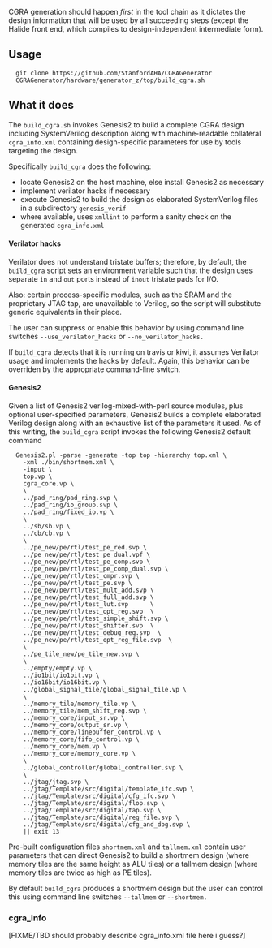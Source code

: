 CGRA generation should happen *first* in the tool chain as it dictates
the design information that will be used by all succeeding steps
(except the Halide front end, which compiles to design-independent
intermediate form).

## Usage
```
  git clone https://github.com/StanfordAHA/CGRAGenerator
  CGRAGenerator/hardware/generator_z/top/build_cgra.sh
```

## What it does

The `build_cgra.sh` invokes Genesis2 to build a complete CGRA design
including SystemVerilog description along with machine-readable
collateral `cgra_info.xml` containing design-specific parameters for
use by tools targeting the design.

Specifically `build_cgra` does the following:
* locate Genesis2 on the host machine, else install Genesis2 as necessary
* implement verilator hacks if necessary
* execute Genesis2 to build the design as elaborated SystemVerilog files in a subdirectory `genesis_verif`
* where available, uses `xmllint` to perform a sanity check on the generated `cgra_info.xml`

#### Verilator hacks

Verilator does not understand tristate buffers; therefore, by default,
the `build_cgra` script sets an environment variable such that the
design uses separate `in` and `out` ports instead of `inout` tristate
pads for I/O.  

Also: certain process-specific modules, such as the SRAM and the
proprietary JTAG tap, are unavailable to Verilog, so the script will
substitute generic equivalents in their place.

The user can suppress or enable this behavior by using command
line switches `--use_verilator_hacks` or `--no_verilator_hacks.`

If `build_cgra` detects that it is running on travis or kiwi, it
assumes Verilator usage and implements the hacks by default.  Again,
this behavior can be overriden by the appropriate command-line switch.


#### Genesis2

Given a list of Genesis2 verilog-mixed-with-perl source modules, plus
optional user-specified parameters, Genesis2 builds a complete
elaborated Verilog design along with an exhaustive list of the
parameters it used.  As of this writing, the `build_cgra` script
invokes the following Genesis2 default command
```
  Genesis2.pl -parse -generate -top top -hierarchy top.xml \
    -xml ./bin/shortmem.xml \
    -input \
    top.vp \
    cgra_core.vp \
    \
    ../pad_ring/pad_ring.svp \
    ../pad_ring/io_group.svp \
    ../pad_ring/fixed_io.vp \
    \
    ../sb/sb.vp \
    ../cb/cb.vp \
    \
    ../pe_new/pe/rtl/test_pe_red.svp \
    ../pe_new/pe/rtl/test_pe_dual.vpf \
    ../pe_new/pe/rtl/test_pe_comp.svp \
    ../pe_new/pe/rtl/test_pe_comp_dual.svp \
    ../pe_new/pe/rtl/test_cmpr.svp \
    ../pe_new/pe/rtl/test_pe.svp \
    ../pe_new/pe/rtl/test_mult_add.svp \
    ../pe_new/pe/rtl/test_full_add.svp \
    ../pe_new/pe/rtl/test_lut.svp      \
    ../pe_new/pe/rtl/test_opt_reg.svp  \
    ../pe_new/pe/rtl/test_simple_shift.svp \
    ../pe_new/pe/rtl/test_shifter.svp  \
    ../pe_new/pe/rtl/test_debug_reg.svp  \
    ../pe_new/pe/rtl/test_opt_reg_file.svp  \
    \
    ../pe_tile_new/pe_tile_new.svp \
    \
    ../empty/empty.vp \
    ../io1bit/io1bit.vp \
    ../io16bit/io16bit.vp \
    ../global_signal_tile/global_signal_tile.vp \
    \
    ../memory_tile/memory_tile.vp \
    ../memory_tile/mem_shift_reg.svp \
    ../memory_core/input_sr.vp \
    ../memory_core/output_sr.vp \
    ../memory_core/linebuffer_control.vp \
    ../memory_core/fifo_control.vp \
    ../memory_core/mem.vp \
    ../memory_core/memory_core.vp \
    \
    ../global_controller/global_controller.svp \
    \
    ../jtag/jtag.svp \
    ../jtag/Template/src/digital/template_ifc.svp \
    ../jtag/Template/src/digital/cfg_ifc.svp \
    ../jtag/Template/src/digital/flop.svp \
    ../jtag/Template/src/digital/tap.svp \
    ../jtag/Template/src/digital/reg_file.svp \
    ../jtag/Template/src/digital/cfg_and_dbg.svp \
    || exit 13
```

Pre-built configuration files `shortmem.xml` and `tallmem.xml` contain
user parameters that can direct Genesis2 to build a shortmem design
(where memory tiles are the same height as ALU tiles) or a tallmem
design (where memory tiles are twice as high as PE tiles).

By default `build_cgra` produces a shortmem design but the user can
control this using command line switches `--tallmem` or `--shortmem.`

### cgra_info

[FIXME/TBD should probably describe cgra_info.xml file here i guess?]

